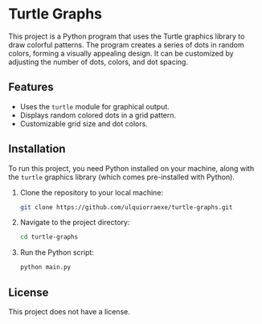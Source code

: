 # Turtle Graphs

This project is a Python program that uses the Turtle graphics library to draw colorful patterns. The program creates a series of dots in random colors, forming a visually appealing design. It can be customized by adjusting the number of dots, colors, and dot spacing.

## Features

- Uses the `turtle` module for graphical output.
- Displays random colored dots in a grid pattern.
- Customizable grid size and dot colors.

## Installation

To run this project, you need Python installed on your machine, along with the `turtle` graphics library (which comes pre-installed with Python).

1. Clone the repository to your local machine:

   ```bash
   git clone https://github.com/ulquiorraexe/turtle-graphs.git

2. Navigate to the project directory:

   ```bash
   cd turtle-graphs

3. Run the Python script:

   ```bash
   python main.py

## License

This project does not have a license.
